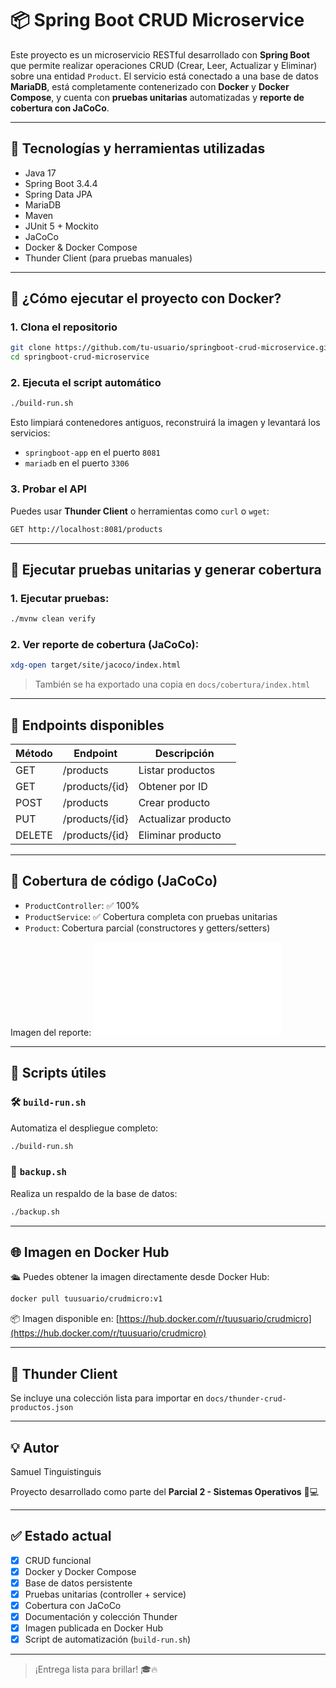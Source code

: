# 📦 Spring Boot CRUD Microservice

Este proyecto es un microservicio RESTful desarrollado con **Spring Boot** que permite realizar operaciones CRUD (Crear, Leer, Actualizar y Eliminar) sobre una entidad `Product`. El servicio está conectado a una base de datos **MariaDB**, está completamente contenerizado con **Docker** y **Docker Compose**, y cuenta con **pruebas unitarias** automatizadas y **reporte de cobertura con JaCoCo**.

---

## 🧠 Tecnologías y herramientas utilizadas

- Java 17
- Spring Boot 3.4.4
- Spring Data JPA
- MariaDB
- Maven
- JUnit 5 + Mockito
- JaCoCo
- Docker & Docker Compose
- Thunder Client (para pruebas manuales)

---

## 🚀 ¿Cómo ejecutar el proyecto con Docker?

### 1. Clona el repositorio
```bash
git clone https://github.com/tu-usuario/springboot-crud-microservice.git
cd springboot-crud-microservice
```

### 2. Ejecuta el script automático
```bash
./build-run.sh
```
Esto limpiará contenedores antiguos, reconstruirá la imagen y levantará los servicios:
- `springboot-app` en el puerto `8081`
- `mariadb` en el puerto `3306`

### 3. Probar el API
Puedes usar **Thunder Client** o herramientas como `curl` o `wget`:
```bash
GET http://localhost:8081/products
```

---

## 🧪 Ejecutar pruebas unitarias y generar cobertura

### 1. Ejecutar pruebas:
```bash
./mvnw clean verify
```

### 2. Ver reporte de cobertura (JaCoCo):
```bash
xdg-open target/site/jacoco/index.html
```

> También se ha exportado una copia en `docs/cobertura/index.html`

---

## 🧪 Endpoints disponibles

| Método | Endpoint         | Descripción         |
|--------|------------------|---------------------|
| GET    | /products        | Listar productos    |
| GET    | /products/{id}   | Obtener por ID      |
| POST   | /products        | Crear producto      |
| PUT    | /products/{id}   | Actualizar producto |
| DELETE | /products/{id}   | Eliminar producto   |

---

## 🧪 Cobertura de código (JaCoCo)

- `ProductController`: ✅ 100%
- `ProductService`: ✅ Cobertura completa con pruebas unitarias
- `Product`: Cobertura parcial (constructores y getters/setters)

Imagen del reporte:
![Cobertura](docs/cobertura/index.html)

---

## 🧼 Scripts útiles

### 🛠 `build-run.sh`
Automatiza el despliegue completo:
```bash
./build-run.sh
```

### 💾 `backup.sh`
Realiza un respaldo de la base de datos:
```bash
./backup.sh
```

---

## 🌐 Imagen en Docker Hub

🛳️ Puedes obtener la imagen directamente desde Docker Hub:
```bash
docker pull tuusuario/crudmicro:v1
```
📦 Imagen disponible en: [https://hub.docker.com/r/tuusuario/crudmicro](https://hub.docker.com/r/tuusuario/crudmicro)

---

## 🔌 Thunder Client

Se incluye una colección lista para importar en `docs/thunder-crud-productos.json`

---

## 💡 Autor
Samuel Tinguistinguis

Proyecto desarrollado como parte del **Parcial 2 - Sistemas Operativos** 🧠💻

---

## ✅ Estado actual

- [x] CRUD funcional
- [x] Docker y Docker Compose
- [x] Base de datos persistente
- [x] Pruebas unitarias (controller + service)
- [x] Cobertura con JaCoCo
- [x] Documentación y colección Thunder
- [x] Imagen publicada en Docker Hub
- [x] Script de automatización (`build-run.sh`)

---

> ¡Entrega lista para brillar! 🎓🔥

